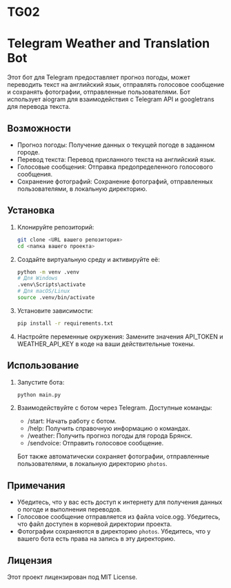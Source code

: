 # TG02

# Telegram Weather and Translation Bot

Этот бот для Telegram предоставляет прогноз погоды, может переводить текст на английский язык, отправлять голосовое сообщение  и сохранять фотографии, отправленные пользователями. Бот использует aiogram для взаимодействия с Telegram API и googletrans для перевода текста.

## Возможности

- Прогноз погоды: Получение данных о текущей погоде в заданном городе.
- Перевод текста: Перевод присланного текста на английский язык.
- Голосовые сообщения: Отправка предопределенного голосового сообщения.
- Сохранение фотографий: Сохранение фотографий, отправленных пользователями, в локальную директорию.

## Установка

1. Клонируйте репозиторий:

   ```bash
   git clone <URL вашего репозитория>
   cd <папка вашего проекта>
   ```

2. Создайте виртуальную среду и активируйте её:

   ```bash
   python -m venv .venv
   # Для Windows
   .venv\Scripts\activate
   # Для macOS/Linux
   source .venv/bin/activate
   ```

3. Установите зависимости:

   ```bash
   pip install -r requirements.txt
   ```

4. Настройте переменные окружения: Замените значения API_TOKEN и WEATHER_API_KEY в коде на ваши действительные токены.

## Использование

1. Запустите бота:

   ```bash
   python main.py
   ```

2. Взаимодействуйте с ботом через Telegram. Доступные команды:
   - /start: Начать работу с ботом.
   - /help: Получить справочную информацию о командах.
   - /weather: Получить прогноз погоды для города Брянск.
   - /sendvoice: Отправить голосовое сообщение.

   Бот также автоматически сохраняет фотографии, отправленные пользователями, в локальную директорию `photos`.

## Примечания

- Убедитесь, что у вас есть доступ к интернету для получения данных о погоде и выполнения переводов.
- Голосовое сообщение отправляется из файла voice.ogg. Убедитесь, что файл доступен в корневой директории проекта.
- Фотографии сохраняются в директорию `photos`. Убедитесь, что у вашего бота есть права на запись в эту директорию.

## Лицензия

Этот проект лицензирован под MIT License.
 

